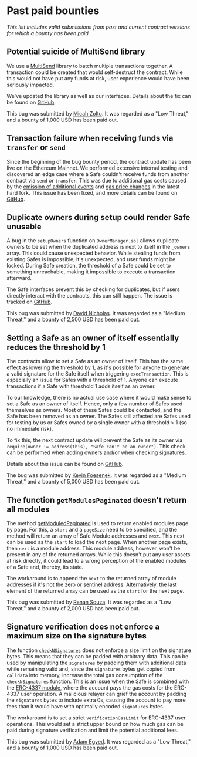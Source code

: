 # Past paid bounties

_This list includes valid submissions from past and current contract versions for which a bounty has been paid._

## Potential suicide of MultiSend library

We use a [MultiSend](https://github.com/safe-global/safe-contracts/blob/v1.2.0/contracts/libraries/MultiSend.sol) library to batch multiple transactions together. A transaction could be created that would self-destruct the contract. While this would not have put any funds at risk, user experience would have been seriously impacted.

We've updated the library as well as our interfaces. Details about the fix can be found on [GitHub](https://github.com/safe-global/safe-contracts/pull/156).

This bug was submitted by [Micah Zoltu](https://x.com/micahzoltu). It was regarded as a "Low Threat," and a bounty of 1,000 USD has been paid out.

## Transaction failure when receiving funds via `transfer` or `send`

Since the beginning of the bug bounty period, the contract update has been live on the Ethereum Mainnet. We performed extensive internal testing and discovered an edge case where a Safe couldn't receive funds from another contract via `send` or `transfer`. This was due to additional gas costs caused by the [emission of additional events](https://github.com/safe-global/safe-contracts/pull/135) and [gas price changes](https://eips.ethereum.org/EIPS/eip-1884) in the latest hard fork. This issue has been fixed, and more details can be found on [GitHub](https://github.com/safe-global/safe-contracts/issues/149).

## Duplicate owners during setup could render Safe unusable

A bug in the `setupOwners` function on `OwnerManager.sol` allows duplicate owners to be set when the duplicated address is next to itself in the `_owners` array. This could cause unexpected behavior. While stealing funds from existing Safes is impossible, it's unexpected, and user funds might be locked. During Safe creation, the threshold of a Safe could be set to something unreachable, making it impossible to execute a transaction afterward.

The Safe interfaces prevent this by checking for duplicates, but if users directly interact with the contracts, this can still happen. The issue is tracked on [GitHub](https://github.com/safe-global/safe-contracts/issues/244).

This bug was submitted by [David Nicholas](https://x.com/davidnich11). It was regarded as a "Medium Threat," and a bounty of 2,500 USD has been paid out.

## Setting a Safe as an owner of itself essentially reduces the threshold by 1

The contracts allow to set a Safe as an owner of itself. This has the same effect as lowering the threshold by 1, as it's possible for anyone to generate a valid signature for the Safe itself when triggering `execTransaction`. This is especially an issue for Safes with a threshold of 1. Anyone can execute transactions if a Safe with threshold 1 adds itself as an owner.

To our knowledge, there is no actual use case where it would make sense to set a Safe as an owner of itself. Hence, only a few number of Safes used themselves as owners. Most of these Safes could be contacted, and the Safe has been removed as an owner. The Safes still affected are Safes used for testing by us or Safes owned by a single owner with a threshold > 1 (so no immediate risk).

To fix this, the next contract update will prevent the Safe as its owner via `require(owner != address(this), "Safe can't be an owner")`. This check can be performed when adding owners and/or when checking signatures.

Details about this issue can be found on [GitHub](https://github.com/safe-global/safe-contracts/issues/229).

The bug was submitted by [Kevin Foesenek](https://github.com/keviinfoes). It was regarded as a "Medium Threat," and a bounty of 5,000 USD has been paid out.

## The function `getModulesPaginated` doesn't return all modules

The method [getModuledPaginated](https://github.com/safe-global/safe-contracts/blob/v1.3.0/contracts/base/ModuleManager.sol#L114) is used to return enabled modules page by page. For this, a `start` and a `pageSize` need to be specified, and the method will return an array of Safe Module addresses and `next`. This next can be used as the `start` to load the next page. When another page exists, then `next` is a module address. This module address, however, won't be present in any of the returned arrays. While this doesn't put any user assets at risk directly, it could lead to a wrong perception of the enabled modules of a Safe and, thereby, its state.

The workaround is to append the `next` to the returned array of module addresses if it's not the zero or sentinel address. Alternatively, the last element of the returned array can be used as the `start` for the next page.

This bug was submitted by [Renan Souza](https://github.com/RenanSouza2). It was regarded as a "Low Threat," and a bounty of 2,000 USD has been paid out.

## Signature verification does not enforce a maximum size on the signature bytes

The function [`checkNSignatures`](https://github.com/safe-global/safe-contracts/blob/v1.4.1/contracts/Safe.sol#L274) does not enforce a size limit on the signature bytes. This means that they can be padded with arbitrary data. This can be used by manipulating the `signatures` by padding them with additional data while remaining valid and, since the `signatures` bytes get copied from `calldata` into memory, increase the total gas consumption of the `checkNSignatures` function. This is an issue when the Safe is combined with the [ERC-4337 module](https://github.com/safe-global/safe-modules/tree/4337/v0.3.0/modules/4337), where the account pays the gas costs for the ERC-4337 user operation. A malicious relayer can grief the account by padding the `signatures` bytes to include extra 0s, causing the account to pay more fees than it would have with optimally encoded `signatures` bytes.

The workaround is to set a strict `verificationGasLimit` for ERC-4337 user operations. This would set a strict upper bound on how much gas can be paid during signature verification and limit the potential additional fees.

This bug was submitted by [Adam Egyed](https://github.com/adamegyed). It was regarded as a "Low Threat," and a bounty of 1,000 USD has been paid out.
